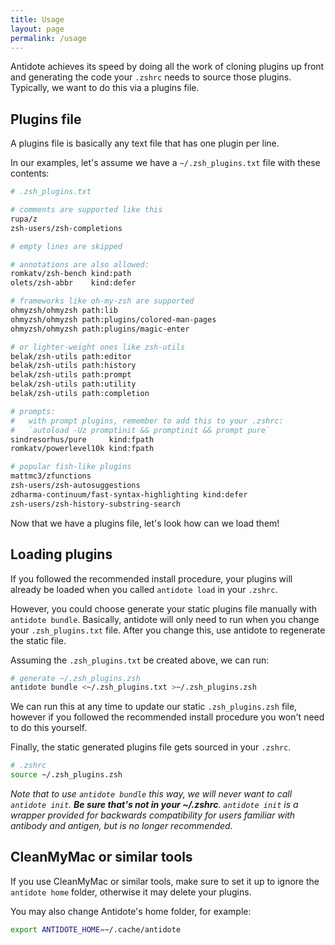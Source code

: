 ```yaml
---
title: Usage
layout: page
permalink: /usage
---
```


Antidote achieves its speed by doing all the work of cloning plugins up front and
generating the code your `.zshrc` needs to source those plugins. Typically, we want to
do this via a plugins file.

## Plugins file

A plugins file is basically any text file that has one plugin per line.

In our examples, let's assume we have a `~/.zsh_plugins.txt` file with these
contents:

```zsh
# .zsh_plugins.txt

# comments are supported like this
rupa/z
zsh-users/zsh-completions

# empty lines are skipped

# annotations are also allowed:
romkatv/zsh-bench kind:path
olets/zsh-abbr    kind:defer

# frameworks like oh-my-zsh are supported
ohmyzsh/ohmyzsh path:lib
ohmyzsh/ohmyzsh path:plugins/colored-man-pages
ohmyzsh/ohmyzsh path:plugins/magic-enter

# or lighter-weight ones like zsh-utils
belak/zsh-utils path:editor
belak/zsh-utils path:history
belak/zsh-utils path:prompt
belak/zsh-utils path:utility
belak/zsh-utils path:completion

# prompts:
#   with prompt plugins, remember to add this to your .zshrc:
#   `autoload -Uz promptinit && promptinit && prompt pure`
sindresorhus/pure     kind:fpath
romkatv/powerlevel10k kind:fpath

# popular fish-like plugins
mattmc3/zfunctions
zsh-users/zsh-autosuggestions
zdharma-continuum/fast-syntax-highlighting kind:defer
zsh-users/zsh-history-substring-search
```

Now that we have a plugins file, let's look how can we load them!

## Loading plugins

If you followed the recommended install procedure, your plugins will already be loaded
when you called `antidote load` in your `.zshrc`.

However, you could choose generate your static plugins file manually with
`antidote bundle`. Basically, antidote will only need to run when you change your
`.zsh_plugins.txt` file. After you change this, use antidote to regenerate the static
file.

Assuming the `.zsh_plugins.txt` be created above, we can run:

```zsh
# generate ~/.zsh_plugins.zsh
antidote bundle <~/.zsh_plugins.txt >~/.zsh_plugins.zsh
```

We can run this at any time to update our static `.zsh_plugins.zsh` file, however if you
followed the recommended install procedure you won't need to do this yourself.

Finally, the static generated plugins file gets sourced in your `.zshrc`.

```zsh
# .zshrc
source ~/.zsh_plugins.zsh
```

_Note that to use `antidote bundle` this way, we will never want to call
`antidote init`. **Be sure that's not in your ~/.zshrc**. `antidote init` is a wrapper
provided for backwards compatibility for users familiar with antibody and antigen, but
is no longer recommended._

## CleanMyMac or similar tools

If you use CleanMyMac or similar tools, make sure to set it up to ignore the `antidote
home` folder, otherwise it may delete your plugins.

You may also change Antidote's home folder, for example:

```zsh
export ANTIDOTE_HOME=~/.cache/antidote
```
